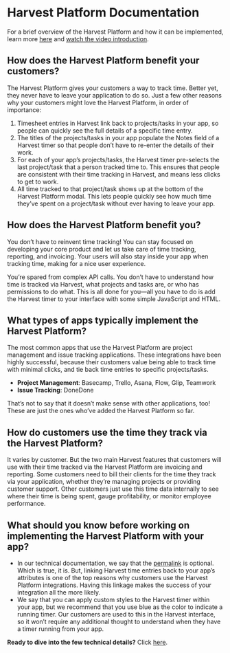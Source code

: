 # Harvest Platform Documentation

For a brief overview of the Harvest Platform and how it can be implemented, learn more [here](http://www.getharvest.com/platform) and 
[watch the video introduction](http://www.youtube.com/watch?v=5_fVPnH7VBU).

## How does the Harvest Platform benefit your customers?
The Harvest Platform gives your customers a way to track time. Better yet, they never have to leave your application to do so. Just a few other reasons why your customers might love the Harvest Platform, in order of importance:

1. Timesheet entries in Harvest link back to projects/tasks in your app, so people can quickly see the full details of a specific time entry.
2. The titles of the projects/tasks in your app populate the Notes field of a Harvest timer so that people don’t have to re-enter the details of their work.
3. For each of your app’s projects/tasks, the Harvest timer pre-selects the last project/task that a person tracked time to. This ensures that people are consistent with their time tracking in Harvest, and means less clicks to get to work.
4. All time tracked to that project/task shows up at the bottom of the Harvest Platform modal. This lets people quickly see how much time they’ve spent on a project/task without ever having to leave your app.

## How does the Harvest Platform benefit you?
You don’t have to reinvent time tracking! You can stay focused on developing your core product and let us take care of time tracking, reporting, and invoicing. Your users will also stay inside your app when tracking time, making for a nice user experience.

You’re spared from complex API calls. You don’t have to understand how time is tracked via Harvest, what projects and tasks are, or who has permissions to do what. This is all done for you—all you have to do is add the Harvest timer to your interface with some simple JavaScript and HTML.

## What types of apps typically implement the Harvest Platform?
The most common apps that use the Harvest Platform are project management and issue tracking applications. These integrations have been highly successful, because their customers value being able to track time with minimal clicks, and tie back time entries to specific projects/tasks. 

- **Project Management**: Basecamp, Trello, Asana, Flow, Glip, Teamwork
- **Issue Tracking**: DoneDone

That’s not to say that it doesn’t make sense with other applications, too! These are just the ones who’ve added the Harvest Platform so far.

## How do customers use the time they track via the Harvest Platform?
It varies by customer. But the two main Harvest features that customers will use with their time tracked via the Harvest Platform are invoicing and reporting. Some customers need to bill their clients for the time they track via your application, whether they’re managing projects or providing customer support. Other customers just use this time data internally to see where their time is being spent, gauge profitability, or monitor employee performance.

## What should you know before working on implementing the Harvest Platform with your app?
- In our technical documentation, we say that the [permalink](https://github.com/harvesthq/platform#what-configuration-options-do-i-need-to-specify) is optional. Which is true, it is. But, linking Harvest time entries back to your app’s attributes is one of the top reasons why customers use the Harvest Platform integrations. Having this linkage makes the success of your integration all the more likely.
- We say that you can apply custom styles to the Harvest timer within your app, but we recommend that you use blue as the color to indicate a running timer. Our customers are used to this in the Harvest interface, so it won’t require any additional thought to understand when they have a timer running from your app.

**Ready to dive into the few technical details?** Click [here]().
